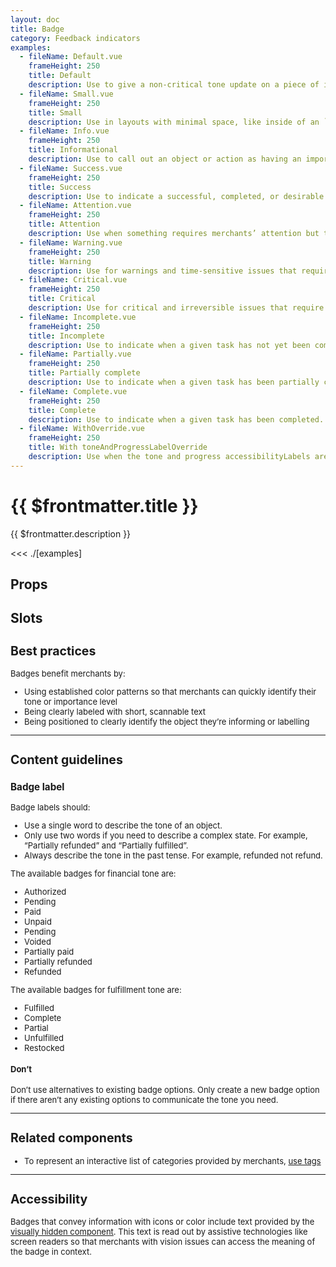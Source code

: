 ```yaml
---
layout: doc
title: Badge
category: Feedback indicators
examples:
  - fileName: Default.vue
    frameHeight: 250
    title: Default
    description: Use to give a non-critical tone update on a piece of information or action.
  - fileName: Small.vue
    frameHeight: 250
    title: Small
    description: Use in layouts with minimal space, like inside of an `IndexTable` cell.
  - fileName: Info.vue
    frameHeight: 250
    title: Informational
    description: Use to call out an object or action as having an important attribute. For example, marking an option as “Recommended” or marking a theme as “Published”.
  - fileName: Success.vue
    frameHeight: 250
    title: Success
    description: Use to indicate a successful, completed, or desirable state when it’s important to provide positive reinforcement to merchants. For example, when merchants successfully dispute a chargeback, a success badge shows that says “Funds recovered”.
  - fileName: Attention.vue
    frameHeight: 250
    title: Attention
    description: Use when something requires merchants’ attention but the issue isn’t critical. For example, this badge would show next to an order that needs to be reviewed by merchants.
  - fileName: Warning.vue
    frameHeight: 250
    title: Warning
    description: Use for warnings and time-sensitive issues that require merchants’ attention and potential action. Warning events are often reversible. Keep in mind that seeing this badge can feel stressful for merchants so it should only be used when absolutely necessary.
  - fileName: Critical.vue
    frameHeight: 250
    title: Critical
    description: Use for critical and irreversible issues that require merchants’ attention and potential action. Keep in mind that seeing this badge can feel stressful for merchants so it should only be used when absolutely necessary.
  - fileName: Incomplete.vue
    frameHeight: 250
    title: Incomplete
    description: Use to indicate when a given task has not yet been completed. For example, when merchants haven’t fulfilled an order.
  - fileName: Partially.vue
    frameHeight: 250
    title: Partially complete
    description: Use to indicate when a given task has been partially completed. For example, when merchants have partially fulfilled an order.
  - fileName: Complete.vue
    frameHeight: 250
    title: Complete
    description: Use to indicate when a given task has been completed. For example, when merchants have fulfilled an order.
  - fileName: WithOverride.vue
    frameHeight: 250
    title: With toneAndProgressLabelOverride
    description: Use when the tone and progress accessibilityLabels are not appropriate to a given context.
---
```


# {{ $frontmatter.title }}

<Lede>

{{ $frontmatter.description }}

</Lede>

<Examples>

<<< ./[examples]

</Examples>

## Props

<PropsTable />

## Slots

<SlotsTable />

<div style="font-size: 0.8125rem">

## Best practices

Badges benefit merchants by:

- Using established color patterns so that merchants can quickly identify their tone or importance level
- Being clearly labeled with short, scannable text
- Being positioned to clearly identify the object they’re informing or labelling

---

## Content guidelines

### Badge label

Badge labels should:

- Use a single word to describe the tone of an object.
- Only use two words if you need to describe a complex state. For example, “Partially refunded” and “Partially fulfilled”.
- Always describe the tone in the past tense. For example, refunded not refund.

The available badges for financial tone are:

- Authorized
- Pending
- Paid
- Unpaid
- Pending
- Voided
- Partially paid
- Partially refunded
- Refunded

The available badges for fulfillment tone are:

- Fulfilled
- Complete
- Partial
- Unfulfilled
- Restocked

<DoDont>

#### Don’t

Don’t use alternatives to existing badge options. Only create a new badge option if there aren’t any existing options to communicate the tone you need.

</DoDont>

---

## Related components

- To represent an interactive list of categories provided by merchants, [use tags](https://polaris.shopify.com/components/tag)

---

## Accessibility

Badges that convey information with icons or color include text provided by the [visually hidden component](https://polaris.shopify.com/components/visually-hidden#navigation). This text is read out by assistive technologies like screen readers so that merchants with vision issues can access the meaning of the badge in context.

</div>

